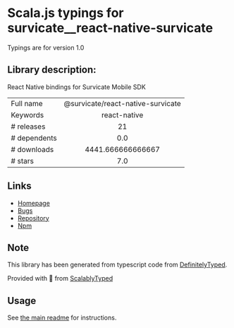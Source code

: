 
# Scala.js typings for survicate__react-native-survicate

Typings are for version 1.0

## Library description:
React Native bindings for Survicate Mobile SDK

|                    |                 |
| ------------------ | :-------------: |
| Full name          | @survicate/react-native-survicate |
| Keywords           | react-native |
| # releases         | 21 |
| # dependents       | 0.0 |
| # downloads        | 4441.666666666667 |
| # stars            | 7.0 |

## Links
- [Homepage](https://github.com/Survicate/react-native-survicate#readme)
- [Bugs](https://github.com/Survicate/react-native-survicate/issues)
- [Repository](https://github.com/Survicate/react-native-survicate)
- [Npm](https://www.npmjs.com/package/%40survicate%2Freact-native-survicate)
    


## Note
This library has been generated from typescript code from [DefinitelyTyped](https://definitelytyped.org).

Provided with :purple_heart: from [ScalablyTyped](https://github.com/oyvindberg/ScalablyTyped)

## Usage
See [the main readme](../../readme.md) for instructions.


